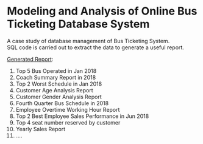 # Modeling and Analysis of Online Bus Ticketing Database System

A case study of database management of Bus Ticketing System.  
SQL code is carried out to extract the data to generate a useful report.

[Generated Report](https://github.com/yiliang0303/Modeling-and-Analysis-of-Online-Bus-Ticketing-Database-System/blob/main/Output%20Report.pdf):
1. Top 5 Bus Operated in Jan 2018
2. Coach Summary Report in 2018
3. Top 2 Worst Schedule in Jan 2018
4. Customer Age Analysis Report
5. Customer Gender Analysis Report
6. Fourth Quarter Bus Schedule in 2018
7. Employee Overtime Working Hour Report
8. Top 2 Best Employee Sales Performance in Jun 2018
9. Top 4 seat number reserved by customer
10. Yearly Sales Report
11. ....
